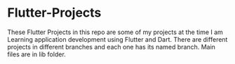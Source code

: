 # Flutter-Projects
These Flutter Projects in this repo are some of my projects at the time I am Learning application development using Flutter and Dart. 
There are different projects in different branches and each one has its named branch.
Main files are in lib folder.
